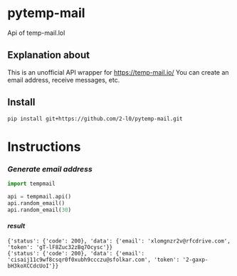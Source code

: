# pytemp-mail
Api of temp-mail.lol

## Explanation about
This is an unofficial API wrapper for https://temp-mail.io/
You can create an email address, receive messages, etc.

## Install
`pip install git+https://github.com/2-l0/pytemp-mail.git`

# Instructions
### *Generate email address*
```py
import tempmail

api = tempmail.api()
api.random_email()
api.random_email(30)
```
#### *result*
```
{'status': {'code': 200}, 'data': {'email': 'xlomgnzr2v@rfcdrive.com', 'token': 'gT-lF8Zuc32zBq7Ocysc'}}
{'status': {'code': 200}, 'data': {'email': 'cisaij11c9wf8csqr0f0xubh9ccczu@sfolkar.com', 'token': '2-gaxp-bH3koXCCdcUoI'}}
```
